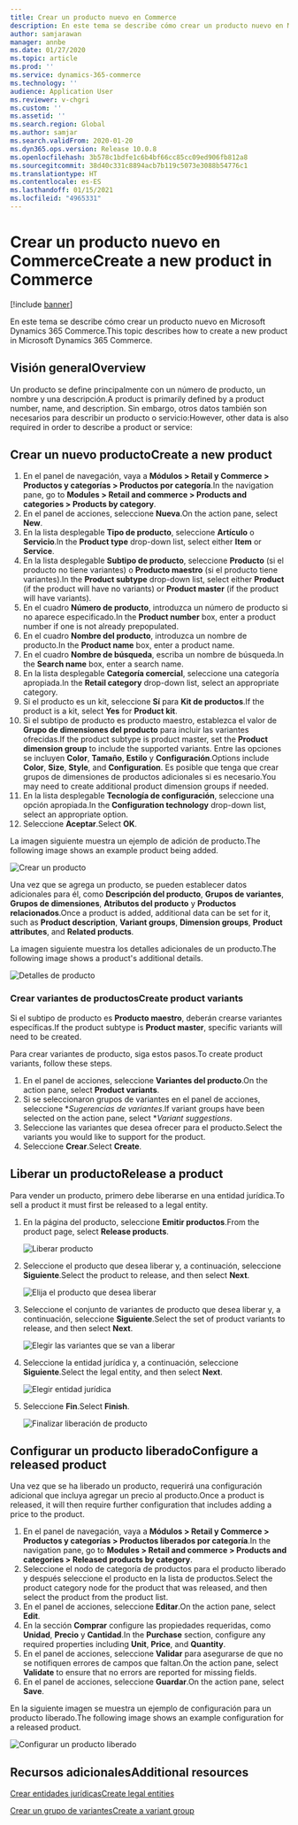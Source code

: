 ```yaml
---
title: Crear un producto nuevo en Commerce
description: En este tema se describe cómo crear un producto nuevo en Microsoft Dynamics 365 Commerce.
author: samjarawan
manager: annbe
ms.date: 01/27/2020
ms.topic: article
ms.prod: ''
ms.service: dynamics-365-commerce
ms.technology: ''
audience: Application User
ms.reviewer: v-chgri
ms.custom: ''
ms.assetid: ''
ms.search.region: Global
ms.author: samjar
ms.search.validFrom: 2020-01-20
ms.dyn365.ops.version: Release 10.0.8
ms.openlocfilehash: 3b578c1bdfe1c6b4bf66cc85cc09ed906fb812a8
ms.sourcegitcommit: 38d40c331c8894acb7b119c5073e3088b54776c1
ms.translationtype: HT
ms.contentlocale: es-ES
ms.lasthandoff: 01/15/2021
ms.locfileid: "4965331"
---
```

# <a name="create-a-new-product-in-commerce"></a><span data-ttu-id="fb631-103">Crear un producto nuevo en Commerce</span><span class="sxs-lookup"><span data-stu-id="fb631-103">Create a new product in Commerce</span></span>


[!include [banner](includes/banner.md)]

<span data-ttu-id="fb631-104">En este tema se describe cómo crear un producto nuevo en Microsoft Dynamics 365 Commerce.</span><span class="sxs-lookup"><span data-stu-id="fb631-104">This topic describes how to create a new product in Microsoft Dynamics 365 Commerce.</span></span>

## <a name="overview"></a><span data-ttu-id="fb631-105">Visión general</span><span class="sxs-lookup"><span data-stu-id="fb631-105">Overview</span></span>

<span data-ttu-id="fb631-106">Un producto se define principalmente con un número de producto, un nombre y una descripción.</span><span class="sxs-lookup"><span data-stu-id="fb631-106">A product is primarily defined by a product number, name, and description.</span></span> <span data-ttu-id="fb631-107">Sin embargo, otros datos también son necesarios para describir un producto o servicio:</span><span class="sxs-lookup"><span data-stu-id="fb631-107">However, other data is also required in order to describe a product or service:</span></span>

## <a name="create-a-new-product"></a><span data-ttu-id="fb631-108">Crear un nuevo producto</span><span class="sxs-lookup"><span data-stu-id="fb631-108">Create a new product</span></span>

1. <span data-ttu-id="fb631-109">En el panel de navegación, vaya a **Módulos \> Retail y Commerce \> Productos y categorías \> Productos por categoría**.</span><span class="sxs-lookup"><span data-stu-id="fb631-109">In the navigation pane, go to **Modules \> Retail and commerce \> Products and categories \> Products by category**.</span></span>
1. <span data-ttu-id="fb631-110">En el panel de acciones, seleccione **Nueva**.</span><span class="sxs-lookup"><span data-stu-id="fb631-110">On the action pane, select **New**.</span></span>
1. <span data-ttu-id="fb631-111">En la lista desplegable **Tipo de producto**, seleccione **Artículo** o **Servicio**.</span><span class="sxs-lookup"><span data-stu-id="fb631-111">In the **Product type** drop-down list, select either **Item** or **Service**.</span></span>
1. <span data-ttu-id="fb631-112">En la lista desplegable **Subtipo de producto**, seleccione **Producto** (si el producto no tiene variantes) o **Producto maestro** (si el producto tiene variantes).</span><span class="sxs-lookup"><span data-stu-id="fb631-112">In the **Product subtype** drop-down list, select either **Product** (if the product will have no variants) or **Product master** (if the product will have variants).</span></span>
1. <span data-ttu-id="fb631-113">En el cuadro **Número de producto**, introduzca un número de producto si no aparece especificado.</span><span class="sxs-lookup"><span data-stu-id="fb631-113">In the **Product number** box, enter a product number if one is not already prepopulated.</span></span>
1. <span data-ttu-id="fb631-114">En el cuadro **Nombre del producto**, introduzca un nombre de producto.</span><span class="sxs-lookup"><span data-stu-id="fb631-114">In the **Product name** box, enter a product name.</span></span>
1. <span data-ttu-id="fb631-115">En el cuadro **Nombre de búsqueda**, escriba un nombre de búsqueda.</span><span class="sxs-lookup"><span data-stu-id="fb631-115">In the **Search name** box, enter a search name.</span></span>
1. <span data-ttu-id="fb631-116">En la lista desplegable **Categoría comercial**, seleccione una categoría apropiada.</span><span class="sxs-lookup"><span data-stu-id="fb631-116">In the **Retail category** drop-down list, select an appropriate category.</span></span>
1. <span data-ttu-id="fb631-117">Si el producto es un kit, seleccione **Sí** para **Kit de productos**.</span><span class="sxs-lookup"><span data-stu-id="fb631-117">If the product is a kit, select **Yes** for **Product kit**.</span></span>
1. <span data-ttu-id="fb631-118">Si el subtipo de producto es producto maestro, establezca el valor de **Grupo de dimensiones del producto** para incluir las variantes ofrecidas.</span><span class="sxs-lookup"><span data-stu-id="fb631-118">If the product subtype is product master, set the **Product dimension group** to include the supported variants.</span></span> <span data-ttu-id="fb631-119">Entre las opciones se incluyen **Color**, **Tamaño**, **Estilo** y **Configuración**.</span><span class="sxs-lookup"><span data-stu-id="fb631-119">Options include **Color**, **Size**, **Style**, and **Configuration**.</span></span> <span data-ttu-id="fb631-120">Es posible que tenga que crear grupos de dimensiones de productos adicionales si es necesario.</span><span class="sxs-lookup"><span data-stu-id="fb631-120">You may need to create additional product dimension groups if needed.</span></span>
1. <span data-ttu-id="fb631-121">En la lista desplegable **Tecnología de configuración**, seleccione una opción apropiada.</span><span class="sxs-lookup"><span data-stu-id="fb631-121">In the **Configuration technology** drop-down list, select an appropriate option.</span></span>
1. <span data-ttu-id="fb631-122">Seleccione **Aceptar**.</span><span class="sxs-lookup"><span data-stu-id="fb631-122">Select **OK**.</span></span>

<span data-ttu-id="fb631-123">La imagen siguiente muestra un ejemplo de adición de producto.</span><span class="sxs-lookup"><span data-stu-id="fb631-123">The following image shows an example product being added.</span></span>

![Crear un producto](media/create-new-product.png)

<span data-ttu-id="fb631-125">Una vez que se agrega un producto, se pueden establecer datos adicionales para él, como **Descripción del producto**, **Grupos de variantes**, **Grupos de dimensiones**, **Atributos del producto** y **Productos relacionados**.</span><span class="sxs-lookup"><span data-stu-id="fb631-125">Once a product is added, additional data can be set for it, such as **Product description**, **Variant groups**, **Dimension groups**, **Product attributes**, and **Related products**.</span></span>

<span data-ttu-id="fb631-126">La imagen siguiente muestra los detalles adicionales de un producto.</span><span class="sxs-lookup"><span data-stu-id="fb631-126">The following image shows a product's additional details.</span></span>

![Detalles de producto](media/create-new-product-2.png)

### <a name="create-product-variants"></a><span data-ttu-id="fb631-128">Crear variantes de productos</span><span class="sxs-lookup"><span data-stu-id="fb631-128">Create product variants</span></span>

<span data-ttu-id="fb631-129">Si el subtipo de producto es **Producto maestro**, deberán crearse variantes específicas.</span><span class="sxs-lookup"><span data-stu-id="fb631-129">If the product subtype is **Product master**, specific variants will need to be created.</span></span> 

<span data-ttu-id="fb631-130">Para crear variantes de producto, siga estos pasos.</span><span class="sxs-lookup"><span data-stu-id="fb631-130">To create product variants, follow these steps.</span></span>

1. <span data-ttu-id="fb631-131">En el panel de acciones, seleccione **Variantes del producto**.</span><span class="sxs-lookup"><span data-stu-id="fb631-131">On the action pane, select **Product variants**.</span></span>
1. <span data-ttu-id="fb631-132">Si se seleccionaron grupos de variantes en el panel de acciones, seleccione \**Sugerencias de variantes*.</span><span class="sxs-lookup"><span data-stu-id="fb631-132">If variant groups have been selected on the action pane, select \**Variant suggestions*.</span></span>
1. <span data-ttu-id="fb631-133">Seleccione las variantes que desea ofrecer para el producto.</span><span class="sxs-lookup"><span data-stu-id="fb631-133">Select the variants you would like to support for the product.</span></span>
1. <span data-ttu-id="fb631-134">Seleccione **Crear**.</span><span class="sxs-lookup"><span data-stu-id="fb631-134">Select **Create**.</span></span>

## <a name="release-a-product"></a><span data-ttu-id="fb631-135">Liberar un producto</span><span class="sxs-lookup"><span data-stu-id="fb631-135">Release a product</span></span>

<span data-ttu-id="fb631-136">Para vender un producto, primero debe liberarse en una entidad jurídica.</span><span class="sxs-lookup"><span data-stu-id="fb631-136">To sell a product it must first be released to a legal entity.</span></span>

1. <span data-ttu-id="fb631-137">En la página del producto, seleccione **Emitir productos**.</span><span class="sxs-lookup"><span data-stu-id="fb631-137">From the product page, select **Release products**.</span></span>

    ![Liberar producto](media/create-new-product-3.png)

1. <span data-ttu-id="fb631-139">Seleccione el producto que desea liberar y, a continuación, seleccione **Siguiente**.</span><span class="sxs-lookup"><span data-stu-id="fb631-139">Select the product to release, and then select **Next**.</span></span>

    ![Elija el producto que desea liberar](media/create-new-product-4.png)

1. <span data-ttu-id="fb631-141">Seleccione el conjunto de variantes de producto que desea liberar y, a continuación, seleccione **Siguiente**.</span><span class="sxs-lookup"><span data-stu-id="fb631-141">Select the set of product variants to release, and then select **Next**.</span></span>

    ![Elegir las variantes que se van a liberar](media/create-new-product-5.png)

1. <span data-ttu-id="fb631-143">Seleccione la entidad jurídica y, a continuación, seleccione **Siguiente**.</span><span class="sxs-lookup"><span data-stu-id="fb631-143">Select the legal entity, and then select **Next**.</span></span>

    ![Elegir entidad jurídica](media/create-new-product-6.png)

1. <span data-ttu-id="fb631-145">Seleccione **Fin**.</span><span class="sxs-lookup"><span data-stu-id="fb631-145">Select **Finish**.</span></span>

    ![Finalizar liberación de producto](media/create-new-product-7.png)

## <a name="configure-a-released-product"></a><span data-ttu-id="fb631-147">Configurar un producto liberado</span><span class="sxs-lookup"><span data-stu-id="fb631-147">Configure a released product</span></span>

<span data-ttu-id="fb631-148">Una vez que se ha liberado un producto, requerirá una configuración adicional que incluya agregar un precio al producto.</span><span class="sxs-lookup"><span data-stu-id="fb631-148">Once a product is released, it will then require further configuration that includes adding a price to the product.</span></span>

1. <span data-ttu-id="fb631-149">En el panel de navegación, vaya a **Módulos \> Retail y Commerce \> Productos y categorías \> Productos liberados por categoría**.</span><span class="sxs-lookup"><span data-stu-id="fb631-149">In the navigation pane, go to **Modules \> Retail and commerce \> Products and categories \> Released products by category**.</span></span>
1. <span data-ttu-id="fb631-150">Seleccione el nodo de categoría de productos para el producto liberado y después seleccione el producto en la lista de productos.</span><span class="sxs-lookup"><span data-stu-id="fb631-150">Select the product category node for the product that was released, and then select the product from the product list.</span></span>
1. <span data-ttu-id="fb631-151">En el panel de acciones, seleccione **Editar**.</span><span class="sxs-lookup"><span data-stu-id="fb631-151">On the action pane, select **Edit**.</span></span>
1. <span data-ttu-id="fb631-152">En la sección **Comprar** configure las propiedades requeridas, como **Unidad**, **Precio** y **Cantidad**.</span><span class="sxs-lookup"><span data-stu-id="fb631-152">In the **Purchase** section, configure any required properties including **Unit**, **Price**,  and **Quantity**.</span></span>
1. <span data-ttu-id="fb631-153">En el panel de acciones, seleccione **Validar** para asegurarse de que no se notifiquen errores de campos que faltan.</span><span class="sxs-lookup"><span data-stu-id="fb631-153">On the action pane, select **Validate** to ensure that no errors are reported for missing fields.</span></span>
1. <span data-ttu-id="fb631-154">En el panel de acciones, seleccione **Guardar**.</span><span class="sxs-lookup"><span data-stu-id="fb631-154">On the action pane, select **Save**.</span></span>

<span data-ttu-id="fb631-155">En la siguiente imagen se muestra un ejemplo de configuración para un producto liberado.</span><span class="sxs-lookup"><span data-stu-id="fb631-155">The following image shows an example configuration for a released product.</span></span>

![Configurar un producto liberado](media/create-new-product-8.png)

## <a name="additional-resources"></a><span data-ttu-id="fb631-157">Recursos adicionales</span><span class="sxs-lookup"><span data-stu-id="fb631-157">Additional resources</span></span>

[<span data-ttu-id="fb631-158">Crear entidades jurídicas</span><span class="sxs-lookup"><span data-stu-id="fb631-158">Create legal entities</span></span>](channels-legal-entities.md)

[<span data-ttu-id="fb631-159">Crear un grupo de variantes</span><span class="sxs-lookup"><span data-stu-id="fb631-159">Create a variant group</span></span>](create-variant-group.md) 
